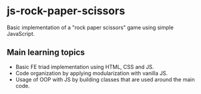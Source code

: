 # js-rock-paper-scissors
Basic implementation of a "rock paper scissors" game using simple JavaScript.

## Main learning topics
- Basic FE triad implementation using HTML, CSS and JS.
- Code organization by applying modularization with vanilla JS.
- Usage of OOP with JS by building classes that are used around the main code.
